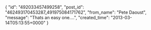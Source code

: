  {
   "id": "492033457499258",
   "post_id": "462493170453287_491975084171762",
   "from_name": "Pete Daoust",
   "message": "Thats an easy one....",
   "created_time": "2013-03-14T05:13:55+0000"
 }
